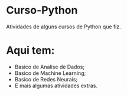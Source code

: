 # Curso-Python
Atividades de alguns cursos de Python que fiz.

# Aqui tem:
  * Basico de Analise de Dados;
  * Basico de Machine Learning;
  * Basico de Redes Neurais;
  * E mais algumas atividades extras.
